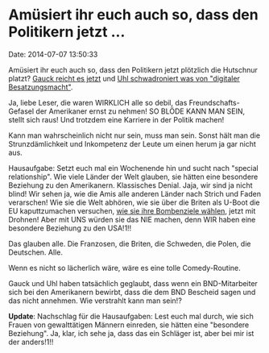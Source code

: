 Amüsiert ihr euch auch so, dass den Politikern jetzt \...
=========================================================

Date: 2014-07-07 13:50:33

Amüsiert ihr euch auch so, dass den Politikern jetzt plötzlich die
Hutschnur platzt? [Gauck reicht es
jetzt](http://www.heute.de/bundespraesident-gauck-im-sommerinterview-zu-bnd-spionageskandal-jetzt-reicht-es-33922636.html)
und [Uhl schwadroniert was von \"digitaler
Besatzungsmacht\"](http://www.dw.de/uhl-keine-digitale-besatzungsmacht-in-deutschland/a-17282340).

Ja, liebe Leser, die waren WIRKLICH alle so debil, das
Freundschafts-Gefasel der Amerikaner ernst zu nehmen! SO BLÖDE KANN MAN
SEIN, stellt sich raus! Und trotzdem eine Karriere in der Politik
machen!

Kann man wahrscheinlich nicht nur sein, muss man sein. Sonst hält man
die Strunzdämlichkeit und Inkompetenz der Leute um einen herum ja gar
nicht aus.

Hausaufgabe: Setzt euch mal ein Wochenende hin und sucht nach \"special
relationship\". Wie viele Länder der Welt glauben, sie hätten eine
besondere Beziehung zu den Amerikanern. Klassisches Denial. Jaja, wir
sind ja nicht blind! Wir sehen ja, wie die Amis alle anderen Länder nach
Strich und Faden verarschen! Wie sie die Welt abhören, wie sie über die
Briten als U-Boot die EU kaputtzumachen versuchen, [wie sie ihre
Bombenziele wählen](http://www.youtube.com/watch?v=dDw-zFFhFgc), jetzt
mit Drohnen! Aber mit UNS würden sie das NIE machen, denn WIR haben eine
besondere Beziehung zu den USA!1!!

Das glauben alle. Die Franzosen, die Briten, die Schweden, die Polen,
die Deutschen. Alle.

Wenn es nicht so lächerlich wäre, wäre es eine tolle Comedy-Routine.

Gauck und Uhl haben tatsächlich geglaubt, dass wenn ein BND-Mitarbeiter
sich bei den Amerikanern bewirbt, dass die dem BND Bescheid sagen und
das nicht annehmen. Wie verstrahlt kann man sein!?

**Update**: Nachschlag für die Hausaufgaben: Lest euch mal durch, wie
sich Frauen von gewalttätigen Männern einreden, sie hätten eine
\"besondere Beziehung\". Ja, klar, ich sehe ja, dass das ein Schläger
ist, aber bei mir ist der anders!1!!
